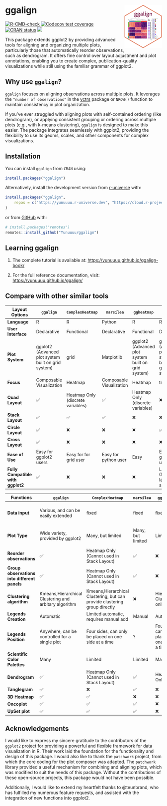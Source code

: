 
<!-- README.md is generated from README.Rmd. Please edit that file -->

# ggalign <a href="https://yunuuuu.github.io/ggalign/"><img src="man/figures/logo.png" align="right" height="139" alt="ggalign website" /></a>

<!-- badges: start -->

[![R-CMD-check](https://github.com/Yunuuuu/ggalign/actions/workflows/R-CMD-check.yaml/badge.svg)](https://github.com/Yunuuuu/ggalign/actions/workflows/R-CMD-check.yaml)
[![Codecov test
coverage](https://codecov.io/gh/Yunuuuu/ggalign/branch/main/graph/badge.svg)](https://app.codecov.io/gh/Yunuuuu/ggalign?branch=main)
[![CRAN
status](https://www.r-pkg.org/badges/version/ggalign)](https://CRAN.R-project.org/package=ggalign)
[![](https://cranlogs.r-pkg.org/badges/ggalign)](https://cran.r-project.org/package=ggalign)
<!-- badges: end -->

This package extends ggplot2 by providing advanced tools for aligning
and organizing multiple plots, particularly those that automatically
reorder observations, such as dendrogram. It offers fine control over
layout adjustment and plot annotations, enabling you to create complex,
publication-quality visualizations while still using the familiar
grammar of ggplot2.

## Why use `ggalign`?

`ggalign` focuses on aligning observations across multiple plots. It
leverages the `"number of observations"` in the
[vctrs](https://vctrs.r-lib.org/reference/vec_size.html) package or
`NROW()` function to maintain consistency in plot organization.

If you’ve ever struggled with aligning plots with self-contained
ordering (like dendrogram), or applying consistent grouping or ordering
across multiple plots (e.g., with k-means clustering), `ggalign` is
designed to make this easier. The package integrates seamlessly with
ggplot2, providing the flexibility to use its geoms, scales, and other
components for complex visualizations.

## Installation

You can install `ggalign` from `CRAN` using:

``` r
install.packages("ggalign")
```

Alternatively, install the development version from
[r-universe](https://yunuuuu.r-universe.dev/ggalign) with:

``` r
install.packages("ggalign",
    repos = c("https://yunuuuu.r-universe.dev", "https://cloud.r-project.org")
)
```

or from [GitHub](https://github.com/Yunuuuu/ggalign) with:

``` r
# install.packages("remotes")
remotes::install_github("Yunuuuu/ggalign")
```

## Learning ggalign

1.  The complete tutorial is available at:
    <https://yunuuuu.github.io/ggalign-book/>

2.  For the full reference documentation, visit:
    <https://yunuuuu.github.io/ggalign/>

## Compare with other similar tools

| Layout Options                    | `ggalign`                                           | `ComplexHeatmap`                  | `marsilea`               | `ggheatmap`                                         | `ggtree`                                            |
|-----------------------------------|-----------------------------------------------------|-----------------------------------|--------------------------|-----------------------------------------------------|-----------------------------------------------------|
| **Language**                      | R                                                   | R                                 | Python                   | R                                                   | R                                                   |
| **User Interface**                | Declarative                                         | Functional                        | Declarative              | Functional                                          | Declarative                                         |
| **Plot System**                   | ggplot2 (Advanced plot system built on grid system) | grid                              | Matplotlib               | ggplot2 (Advanced plot system built on grid system) | ggplot2 (Advanced plot system built on grid system) |
| **Focus**                         | Composable Visualization                            | Heatmap                           | Composable Visualization | Heatmap                                             | tree Data                                           |
| **Quad Layout**                   | ✅                                                  | Heatmap Only (discrete variables) | ✅                       | Heatmap Only (discrete variables)                   | ❌                                                  |
| **Stack Layout**                  | ✅                                                  | ✅                                | ✅                       | ❌                                                  | ❌                                                  |
| **Circle Layout**                 | ✅                                                  | ❌                                | ❌                       | ❌                                                  | ✅                                                  |
| **Cross Layout**                  | ✅                                                  | ❌                                | ❌                       | ❌                                                  | ❌                                                  |
| **Ease of Use**                   | Easy for ggplot2 users                              | Easy for for grid user            | Easy for python user     | Easy                                                | Easy for ggplot2 users                              |
| **Fully Compatible with ggplot2** | ✅                                                  | ❌                                | ❌                       | ❌                                                  | Limited Geometric layers support                    |

| Functions                                    | `ggalign`                                             | `ComplexHeatmap`                                                          | `marsilea`        | `ggheatmap`                                          | `ggtree`                            |
|----------------------------------------------|-------------------------------------------------------|---------------------------------------------------------------------------|-------------------|------------------------------------------------------|-------------------------------------|
| **Data input**                               | Various, and can be easily extended                   | fixed                                                                     | fixed             | fixed                                                | Various, and can be easily extended |
| **Plot Type**                                | Wide variety, provided by ggplot2                     | Many, but limited                                                         | Many, but limited | Limited                                              | Limited Geometric layers support    |
| **Reorder observations**                     | ✅                                                    | Heatmap Only (Cannot used in Stack Layout)                                | ✅                | ❌                                                   | ✅                                  |
| **Group observations into different panels** | ✅                                                    | Heatmap Only (Cannot used in Stack Layout)                                | ✅                | ❌                                                   | ❌                                  |
| **Clustering algorithm**                     | Kmeans,Hierarchical Clustering and arbitary algorithm | Kmeans,Hierarchical Clustering, but can provide clustering group directly | ❌                | Hierarchical Clustering only                         | ❌                                  |
| **Legends Creation**                         | Automatic                                             | Limited automatic, requires manual add                                    | Manual            | Automatic                                            | Automatic                           |
| **Legends Position**                         | Anywhere, can be controlled for a single plot         | Four sides, can only be placed on one side at a time                      | ?                 | Four sides, can only be placed on one side at a time | Anywhere                            |
| **Scientific Color Palettes**                | Many                                                  | Limited                                                                   | Limited           | Many                                                 | Many                                |
| **Dendrogram**                               | ✅                                                    | Heatmap Only (Cannot used in Stack Layout)                                | ✅                | Heatmap Only                                         | ✅                                  |
| **Tanglegram**                               | ✅                                                    | ❌                                                                        | ✅                | ❌                                                   | ❌                                  |
| **3D Heatmap**                               | ✅                                                    | ✅                                                                        | ❌                | ❌                                                   | ❌                                  |
| **Oncoplot**                                 | ✅                                                    | ✅                                                                        | ✅                | ❌                                                   | ❌                                  |
| **UpSet plot**                               | ✅                                                    | ✅                                                                        | ✅                | ❌                                                   | ❌                                  |

## Acknowledgements

I would like to express my sincere gratitude to the contributors of the
`ggplot2` project for providing a powerful and flexible framework for
data visualization in R. Their work laid the foundation for the
functionality and design of this package. I would also like to thank the
`patchwork` project, from which the core coding for the plot composer
was adapted. The `patchwork` library provided a useful mechanism for
combining and aligning plots, which was modified to suit the needs of
this package. Without the contributions of these open-source projects,
this package would not have been possible.

Additionally, I would like to extend my heartfelt thanks to @teunbrand,
who has fulfilled my numerous feature requests, and assisted with the
integration of new functions into ggplot2.
